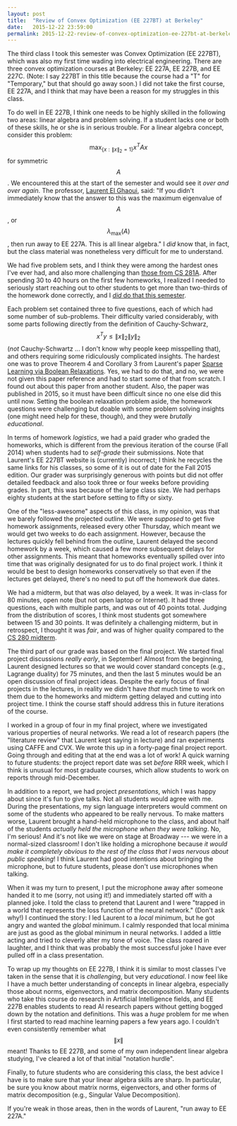 ```yaml
---
layout: post
title:  "Review of Convex Optimization (EE 227BT) at Berkeley"
date:   2015-12-22 23:59:00
permalink: 2015-12-22-review-of-convex-optimization-ee-227bt-at-berkeley/
---
```


The third class I took this semester was Convex Optimization (EE 227BT), which was also my first
time wading into electrical engineering.  There are three convex optimization courses at Berkeley:
EE 227A, EE 227B, and EE 227C. (Note: I say 227BT in this title because the course had a "T" for
"Temporary," but that should go away soon.) I did not take the first course, EE 227A, and I think
that may have been a reason for my struggles in this class.

To do well in EE 227B, I think one needs to be highly skilled in the following two areas: linear
algebra and problem solving. If a student lacks one or both of these skills, he or she is in
serious trouble. For a linear algebra concept, consider this problem: $$\max_{\{x : \|x\|_2=1\}}
x^TAx$$ for symmetric $$A$$. We encountered this at the start of the semester and would see it *over
and over again*.  The professor, [Laurent El Ghaoui][4], said: "If you didn't immediately know that
the answer to this was the maximum eigenvalue of $$A$$, or $$\lambda_{\max}(A)$$, then run away to
EE 227A. This is all linear algebra." I *did* know that, in fact, but the class material was
nonetheless very difficult for me to understand.

We had five problem sets, and I think they were among the hardest ones I've ever had, and also more
challenging than [those from CS 281A][1]. After spending 30 to 40 hours on the first few homeworks,
I realized I needed to seriously start reaching out to other students to get more than two-thirds of
the homework done correctly, and I [*did* do that this semester][3].

Each problem set contained three to five questions, each of which had some number of sub-problems.
Their difficulty varied considerably, with some parts following directly from the definition of
Cauchy-Schwarz, $$x^Ty \le \|x\|_2\|y\|_2$$ (*not* Cauchy-Schwartz ... I don't know why people keep
misspelling that), and others requiring some ridiculously complicated insights. The hardest one was
to prove Theorem 4 and Corollary 3 from Laurent's paper [Sparse Learning via Boolean
Relaxations][5]. Yes, we had to do that, and no, we were not given this paper reference and had to
start some of that from scratch. I found out about this paper from another student.  Also, the paper
was published in 2015, so it must have been difficult since no one else did this until now.  Setting
the boolean relaxation problem aside, the homework questions were challenging but doable with some
problem solving insights (one might need help for these, though), and they were *brutally
educational*. 

In terms of homework *logistics*, we had a paid grader who graded the homeworks, which is different
from the previous iteration of the course (Fall 2014) when students had to *self-grade* their
submissions. Note that Laurent's EE 227BT website is (currently) incorrect; I think he recycles the
same links for his classes, so some of it is out of date for the Fall 2015 edition. Our grader was
surprisingly generous with points but did not offer detailed feedback and also took three or four
weeks before providing grades. In part, this was because of the large class size. We had perhaps
eighty students at the start before setting to fifty or sixty. 

One of the "less-awesome" aspects of this class, in my opinion, was that we barely followed the
projected outline. We were *supposed* to get five homework assignments, released every other
Thursday, which meant we would get two weeks to do each assignment. However, because the lectures
quickly fell behind from the outline, Laurent delayed the second homework by a week, which caused a
few more subsequent delays for other assignments. This meant that homeworks eventually spilled over
into time that was originally designated for us to do final project work. I think it would be best
to design homeworks conservatively so that even if the lectures get delayed, there's no need to put
off the homework due dates.

We had a midterm, but that was *also* delayed, by a week. It was in-class for 80 minutes, open note
(but not open laptop or Internet). It had three questions, each with multiple parts, and was out of
40 points total. Judging from the distribution of scores, I think most students got somewhere
between 15 and 30 points. It was definitely a challenging midterm, but in retrospect, I thought it
was *fair*, and was of higher quality compared to the [CS 280 midterm][2].

The third part of our grade was based on the final project. We started final project discussions
*really early*, in September! Almost from the beginning, Laurent designed lectures so that we would
cover standard concepts (e.g., Lagrange duality) for 75 minutes, and then the last 5 minutes would
be an open discussion of final project ideas. Despite the early focus of final projects in the
lectures, in reality we didn't have *that* much time to work on them due to the homeworks and
midterm getting delayed and cutting into project time. I think the course staff should address this
in future iterations of the course.

I worked in a group of four in my final project, where we investigated various properties of neural
networks. We read a lot of research papers (the "literature review" that Laurent kept saying in
lecture) and ran experiments using CAFFE and CVX. We wrote this up in a forty-page final project
report. Going through and editing that at the end was a lot of work! A quick warning to future
students: the project report date was set *before* RRR week, which I think is unusual for most
graduate courses, which allow students to work on reports through mid-December.

In addition to a report, we had project *presentations*, which I was happy about since it's fun to
give talks. Not all students would agree with me. During the presentations, my sign language
interpreters would comment on some of the students who appeared to be really nervous. To make
matters worse, Laurent brought a hand-held microphone to the class, and about half of the students
*actually held the microphone when they were talking*. No, I'm serious! And it's not like we were on
stage at Broadway --- we were in a normal-sized classroom!  I don't like holding a microphone
because *it would make it completely obvious to the rest of the class that I was nervous about
public speaking*!  I think Laurent had good intentions about bringing the microphone, but to future
students, please don't use microphones when talking.

When it was my turn to present, I put the microphone away after someone handed it to me (sorry, not
using it!) and immediately started off with a planned joke. I told the class to pretend that Laurent
and I were "trapped in a world that represents the loss function of the neural network." (Don't ask
why!) I continued the story: I led Laurent to a *local* minimum, but he got angry and wanted the
*global* minimum. I calmly responded that local minima are just as good as the global minimum in
neural networks. I added a little acting and tried to cleverly alter my tone of voice. The class
roared in laughter, and I think that was probably the most successful joke I have ever pulled off in
a class presentation.

To wrap up my thoughts on EE 227B, I think it is similar to most classes I've taken in the sense
that it is *challenging*, but very *educational*. I now feel like I have a much better understanding
of concepts in linear algebra, especially those about norms, eigenvectors, and matrix decomposition.
Many students who take this course do research in Artificial Intelligence fields, and EE 227B
enables students to read AI research papers without getting bogged down by the notation and
definitions.  This was a *huge* problem for me when I first started to read machine learning papers
a few years ago. I couldn't even consistently remember what $$\|x\|$$ meant! Thanks to EE 227B, and
some of my own independent linear algebra studying, I've cleared a lot of that initial "notation
hurdle".

Finally, to future students who are considering this class, the best advice I have is to make sure
that your linear algebra skills are sharp. In particular, be sure you know about matrix norms,
eigenvectors, and other forms of matrix decomposition (e.g., Singular Value Decomposition).

If you're weak in those areas, then in the words of Laurent, "run away to EE 227A."

[1]:http://danieltakeshi.github.io/2014/12/30/review-of-statistical-learning-theory-cs-281a-at-berkeley/
[2]:http://danieltakeshi.github.io/2015-05-31-review-computer-vision-berkeley/
[3]:http://danieltakeshi.github.io/2015-11-21-thoughts-on-isolation-how-often-do-students-work-together-on-homework/
[4]:http://www.eecs.berkeley.edu/~elghaoui/
[5]:http://www.eecs.berkeley.edu/~elghaoui/Pubs/SparseLearningBoolean.pdf
